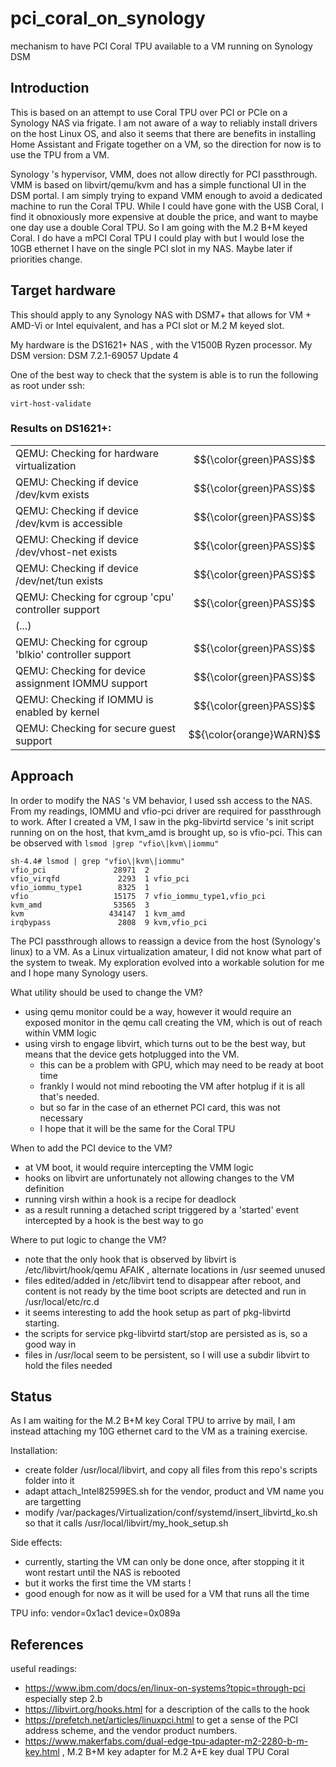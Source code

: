 # pci_coral_on_synology
mechanism to have PCI Coral TPU available to a VM running on Synology DSM 

## Introduction
This is based on an attempt to use Coral TPU over PCI or PCIe on a Synology NAS via frigate.
I am not aware of a way to reliably install drivers on the host Linux OS, and also it seems that there are benefits in installing Home Assistant and Frigate together on a VM, so the direction for now is to use the TPU from a VM.

Synology 's hypervisor, VMM, does not allow directly for PCI passthrough.
VMM is based on libvirt/qemu/kvm and has a simple functional UI in the DSM portal.
I am simply trying to expand VMM enough to avoid a dedicated machine to run the Coral TPU. While I could have gone with the USB Coral, I find it obnoxiously more expensive at double the price, and want to maybe one day use a double Coral TPU. So I am going with the M.2 B+M keyed Coral.
I do have a mPCI Coral TPU I could play with but I would lose the 10GB ethernet I have on the single PCI slot in my NAS. Maybe later if priorities change.

## Target hardware
This should apply to any Synology NAS with DSM7+ that allows for VM + AMD-Vi or Intel equivalent, and has a PCI slot or M.2 M keyed slot.

My hardware is the DS1621+ NAS , with the V1500B Ryzen processor.
My DSM version: DSM 7.2.1-69057 Update 4

One of the best way to check that the system is able is to run the following as root under ssh:

```virt-host-validate```

### Results on DS1621+:

<!--- first line below needed to start table, also use md Latex expression for green colored PASS -->
|||
|---|---|
|  QEMU: Checking for hardware virtualization                                 | $${\color{green}PASS}$$ |
|  QEMU: Checking if device /dev/kvm exists                                   | $${\color{green}PASS}$$ |
|  QEMU: Checking if device /dev/kvm is accessible                            | $${\color{green}PASS}$$ |
|  QEMU: Checking if device /dev/vhost-net exists                             | $${\color{green}PASS}$$ |
|  QEMU: Checking if device /dev/net/tun exists                               | $${\color{green}PASS}$$ |
|  QEMU: Checking for cgroup 'cpu' controller support                         | $${\color{green}PASS}$$ |
|  (...)                     |  |
|  QEMU: Checking for cgroup 'blkio' controller support                       | $${\color{green}PASS}$$ |
|  QEMU: Checking for device assignment IOMMU support                         | $${\color{green}PASS}$$ |
|  QEMU: Checking if IOMMU is enabled by kernel                               | $${\color{green}PASS}$$ |
|  QEMU: Checking for secure guest support                                    | $${\color{orange}WARN}$$ |

## Approach
In order to modify the NAS 's VM behavior, I used ssh access to the NAS.
From my readings, IOMMU  and vfio-pci driver are required for passthrough to work.
After I created a VM, I saw in the pkg-libvirtd service 's init script running on on the host, that kvm_amd is brought up, so is vfio-pci. This can be observed with ```lsmod |grep "vfio\|kvm\|iommu"```

```
sh-4.4# lsmod | grep "vfio\|kvm\|iommu"
vfio_pci               28971  2
vfio_virqfd             2293  1 vfio_pci
vfio_iommu_type1        8325  1
vfio                   15175  7 vfio_iommu_type1,vfio_pci
kvm_amd                53565  3
kvm                   434147  1 kvm_amd
irqbypass               2808  9 kvm,vfio_pci
```

The PCI passthrough allows to reassign a device from the host (Synology's linux) to a VM.
As a Linux virtualization amateur, I did not know what part of the system to tweak. My exploration evolved into a workable solution for me and I hope many Synology users.

What utility should be used to change the VM?
- using qemu monitor could be a way, however it would require an exposed monitor in the qemu call creating the VM, which is out of reach within VMM logic
- using virsh to engage libvirt, which turns out to be the best way, but means that the device gets hotplugged into the VM.
  - this can be a problem with GPU, which may need to be ready at boot time
  - frankly I would not mind rebooting the VM after hotplug if it is all that's needed.
  - but so far in the case of an ethernet PCI card, this was not necessary
  - I hope that it will be the same for the Coral TPU

When to add the PCI device to the VM?
  - at VM boot, it would require intercepting the VMM logic
  - hooks on libvirt are unfortunately not allowing changes to the VM definition
  - running virsh within a hook is a recipe for deadlock
  - as a result running a detached script triggered by a 'started' event intercepted by a hook is the best way to go

Where to put logic to change the VM?
  - note that the only hook that is observed by libvirt is /etc/libvirt/hook/qemu AFAIK , alternate locations in /usr seemed unused 
  - files edited/added in /etc/libvirt tend to disappear after reboot, and content is not ready by the time boot scripts are detected and run in /usr/local/etc/rc.d
  - it seems interesting to add the hook setup as part of pkg-libvirtd starting. 
  - the scripts for service pkg-libvirtd start/stop are persisted as is, so a good way in
  - files in /usr/local seem to be persistent, so I will use a subdir libvirt to hold the files needed


## Status

As I am waiting for the M.2 B+M key Coral TPU to arrive by mail, I am instead attaching my 10G ethernet card to the VM as a training exercise.

Installation:
- create folder /usr/local/libvirt, and copy all files from this repo's scripts folder into it
- adapt attach_Intel82599ES.sh for the vendor, product and VM name you are targetting 
- modify  /var/packages/Virtualization/conf/systemd/insert_libvirtd_ko.sh so that it calls /usr/local/libvirt/my_hook_setup.sh

Side effects:
- currently, starting the VM can only be done once, after stopping it it wont restart until the NAS is rebooted
- but it works the first time the VM starts !
- good enough for now as it will be used for a VM that runs all the time

TPU info: vendor=0x1ac1 device=0x089a 

## References 
useful readings:
- https://www.ibm.com/docs/en/linux-on-systems?topic=through-pci especially step 2.b
- https://libvirt.org/hooks.html for a description of the calls to the hook
- https://prefetch.net/articles/linuxpci.html to get a sense of the PCI address scheme, and the vendor product numbers.
- https://www.makerfabs.com/dual-edge-tpu-adapter-m2-2280-b-m-key.html , M.2 B+M key adapter for M.2 A+E key dual TPU Coral 
